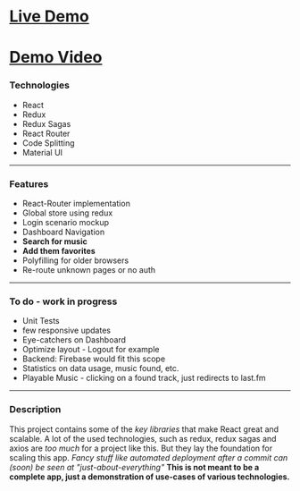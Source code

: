 # [ Live Demo](https://mokimo.github.io/react-music-searcher/#/searchmusic "# Live Demo")

# [Demo Video](https://drive.google.com/file/d/1-TsUCK9qQTJq-LpcsdzV4D-03E0o1o6x/view "# Demo Video")

### Technologies

- React
- Redux 
- Redux Sagas
- React Router
- Code Splitting
- Material UI

------------


### Features
- React-Router implementation
- Global store using redux
- Login scenario mockup
- Dashboard Navigation
- **Search for music**
- **Add them favorites**
- Polyfilling for older browsers
- Re-route unknown pages or no auth

------------


### To do - work in progress

- Unit Tests
- few responsive updates
- Eye-catchers on Dashboard
- Optimize layout - Logout for example
- Backend: Firebase would fit this scope
- Statistics on data usage, music found, etc.
- Playable Music - clicking on a found track, just redirects to last.fm



------------


### Description
This project contains some of the *key libraries* that make React great and scalable.
A lot of the used technologies, such as redux, redux sagas and axios are *too much* for a project like this. But they lay the foundation for scaling this app.
_Fancy stuff like automated deployment after a commit can (soon) be seen at "just-about-everything"_
**This is not meant to be a complete app, just a demonstration of use-cases of various technologies.**